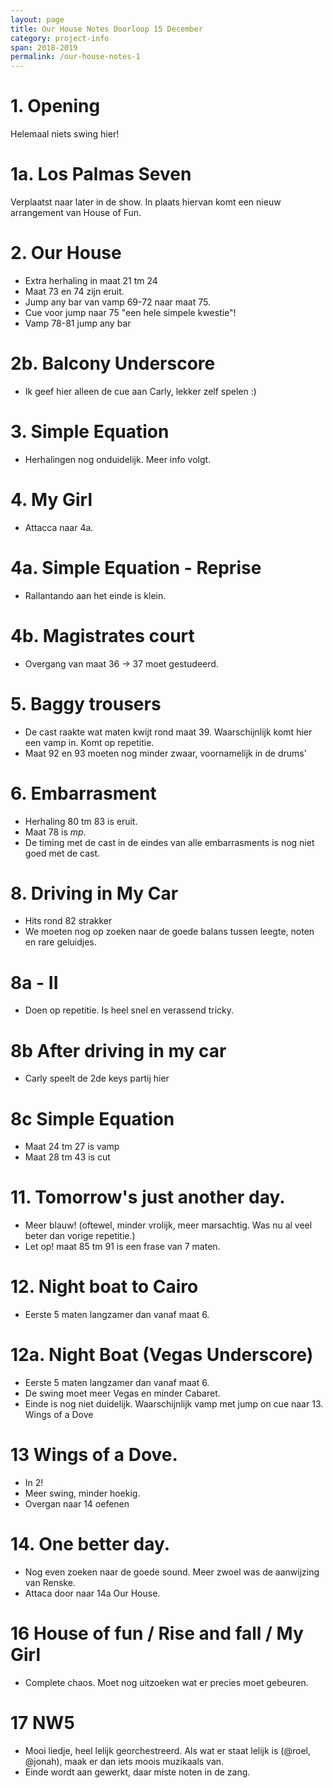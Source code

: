 ```yaml
---
layout: page
title: Our House Notes Doorloop 15 December
category: project-info
span: 2018-2019
permalink: /our-house-notes-1
---
```


# 1. Opening

Helemaal niets swing hier!

# 1a. Los Palmas Seven

Verplaatst naar later in de show. In plaats hiervan komt een nieuw arrangement van House of Fun.

# 2. Our House

- Extra herhaling in maat 21 tm 24
- Maat 73 en 74 zijn eruit.
- Jump any bar van vamp 69-72 naar maat 75. 
- Cue voor jump naar 75 "een hele simpele kwestie"!
- Vamp 78-81 jump any bar

# 2b. Balcony Underscore

- Ik geef hier alleen de cue aan Carly, lekker zelf spelen :)

# 3. Simple Equation

- Herhalingen nog onduidelijk. Meer info volgt. 

# 4. My Girl

- Attacca naar 4a. 

# 4a. Simple Equation - Reprise

- Rallantando aan het einde is klein.

# 4b. Magistrates court

- Overgang van maat 36 -> 37 moet gestudeerd.

# 5. Baggy trousers

- De cast raakte wat maten kwijt rond maat 39. Waarschijnlijk komt hier een vamp in. Komt op repetitie.
- Maat 92 en 93 moeten nog minder zwaar, voornamelijk in de drums'

# 6. Embarrasment

- Herhaling 80 tm 83 is eruit. 
- Maat 78 is _mp_.
- De timing met de cast in de eindes van alle embarrasments is nog niet goed met de cast.

# 8. Driving in My Car

- Hits rond 82 strakker
- We moeten nog op zoeken naar de goede balans tussen leegte, noten en rare geluidjes.

# 8a - II

- Doen op repetitie. Is heel snel en verassend tricky.
 
# 8b After driving in my car

- Carly speelt de 2de keys partij hier

# 8c Simple Equation

- Maat 24 tm 27 is vamp
- Maat 28 tm 43 is cut


# 11. Tomorrow's just another day.

- Meer blauw! (oftewel, minder vrolijk, meer marsachtig. Was nu al veel beter dan vorige repetitie.)
- Let op! maat 85 tm 91 is een frase van 7 maten.


# 12. Night boat to Cairo

- Eerste 5 maten langzamer dan vanaf maat 6.

# 12a. Night Boat (Vegas Underscore)

- Eerste 5 maten langzamer dan vanaf maat 6.
- De swing moet meer Vegas en minder Cabaret.
- Einde is nog niet duidelijk. Waarschijnlijk vamp met jump on cue naar 13. Wings of a Dove

# 13 Wings of a Dove.

- In 2!
- Meer swing, minder hoekig.
- Overgan naar 14 oefenen

# 14. One better day.

- Nog even zoeken naar de goede sound. Meer zwoel was de aanwijzing van Renske.
- Attaca door naar 14a Our House.

# 16 House of fun / Rise and fall /  My Girl

- Complete chaos. Moet nog uitzoeken wat er precies moet gebeuren.

# 17 NW5

- Mooi liedje, heel lelijk georchestreerd. Als wat er staat lelijk is (@roel, @jonah), maak er dan iets moois muzikaals van. 
- Einde wordt aan gewerkt, daar miste noten in de zang.


